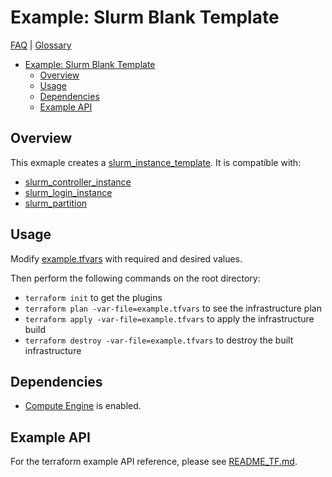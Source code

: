 # Example: Slurm Blank Template

[FAQ](../../../../docs/faq.md) | [Glossary](../../../../docs/glossary.md)

<!-- mdformat-toc start --slug=github --no-anchors --maxlevel=6 --minlevel=1 -->

- [Example: Slurm Blank Template](#example-slurm-blank-template)
  - [Overview](#overview)
  - [Usage](#usage)
  - [Dependencies](#dependencies)
  - [Example API](#example-api)

<!-- mdformat-toc end -->

## Overview

This exmaple creates a [slurm_instance_template](../../../modules/slurm_instance_template/).
It is compatible with:

- [slurm_controller_instance](../../../modules/slurm_controller_instance)
- [slurm_login_instance](../../../modules/slurm_login_instance)
- [slurm_partition](../../../modules/slurm_partition)

## Usage

Modify [example.tfvars](./example.tfvars) with required and desired values.

Then perform the following commands on the root directory:

- `terraform init` to get the plugins
- `terraform plan -var-file=example.tfvars` to see the infrastructure plan
- `terraform apply -var-file=example.tfvars` to apply the infrastructure build
- `terraform destroy -var-file=example.tfvars` to destroy the built infrastructure

## Dependencies

- [Compute Engine](../../../../docs/glossary.md#compute-engine) is enabled.

## Example API

For the terraform example API reference, please see [README_TF.md](./README_TF.md).
